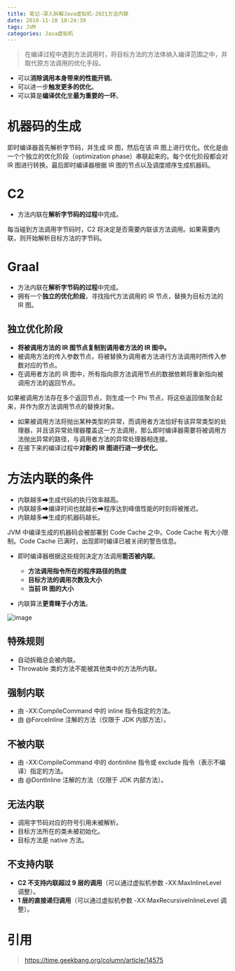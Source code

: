 ```yaml
---
title: 笔记-深入拆解Java虚拟机-2021方法内联
date: 2018-11-10 18:24:39
tags: JVM
categories: Java虚拟机
---
```


> 在编译过程中遇到方法调用时，将目标方法的方法体纳入编译范围之中，并取代原方法调用的优化手段。

- 可以**消除调用本身带来的性能开销**。
- 可以进一步**触发更多的优化**。
- 可以算是**编译优化**里**最为重要的一环**。

# 机器码的生成

即时编译器首先解析字节码，并生成 IR 图，然后在该 IR 图上进行优化。优化是由一个个独立的优化阶段（optimization phase）串联起来的。每个优化阶段都会对 IR 图进行转换。最后即时编译器根据 IR 图的节点以及调度顺序生成机器码。

# C2

- 方法内联在**解析字节码的过程**中完成。

每当碰到方法调用字节码时，C2 将决定是否需要内联该方法调用。如果需要内联，则开始解析目标方法的字节码。

# Graal

- 方法内联在**解析字节码的过程**中完成。
- 拥有一个**独立的优化阶段**，寻找指代方法调用的 IR 节点，替换为目标方法的 IR 图。

## 独立优化阶段

- **将被调用方法的 IR 图节点复制到调用者方法的 IR 图中。**
- 被调用方法的传入参数节点，将被替换为调用者方法进行方法调用时所传入参数对应的节点。
- 在调用者方法的 IR 图中，所有指向原方法调用节点的数据依赖将重新指向被调用方法的返回节点。

如果被调用方法存在多个返回节点，则生成一个 Phi 节点，将这些返回值聚合起来，并作为原方法调用节点的替换对象。

- 如果被调用方法将抛出某种类型的异常，而调用者方法恰好有该异常类型的处理器，并且该异常处理器覆盖这一方法调用，那么即时编译器需要将被调用方法抛出异常的路径，与调用者方法的异常处理器相连接。
- 在接下来的编译过程中**对新的 IR 图进行进一步优化**。

# 方法内联的条件

- 内联越多➡生成代码的执行效率越高。
- 内联越多➡编译时间也就越长➡程序达到峰值性能的时刻将被推迟。
- 内联越多➡生成的机器码越长。

JVM 中编译生成的机器码会被部署到 Code Cache 之中。Code Cache 有大小限制。Code Cache 已满时，出现即时编译已被关闭的警告信息。

- 即时编译器根据这些规则决定方法调用**能否被内联**。

	- **方法调用指令所在的程序路径的热度**
	- **目标方法的调用次数及大小**
	- **当前 IR 图的大小**
	
- 内联算法**更青睐于小方法**。

![image](http://pcrioz2ch.bkt.clouddn.com/JVM/20/c2_parameters.jpg "C2 相关的虚拟机参数")

## 特殊规则

- 自动拆箱总会被内联。
- Throwable 类的方法不能被其他类中的方法所内联。

## 强制内联

- 由 -XX:CompileCommand 中的 inline 指令指定的方法。
- 由 @ForceInline 注解的方法（仅限于 JDK 内部方法）。

## 不被内联

- 由 -XX:CompileCommand 中的 dontinline 指令或 exclude 指令（表示不编译）指定的方法。
- 由 @DontInline 注解的方法（仅限于 JDK 内部方法）。

## 无法内联

- 调用字节码对应的符号引用未被解析。
- 目标方法所在的类未被初始化。
- 目标方法是 native 方法。

## 不支持内联

- **C2 不支持内联超过 9 层的调用**（可以通过虚拟机参数 -XX:MaxInlineLevel 调整）。
- **1 层的直接递归调用**（可以通过虚拟机参数 -XX:MaxRecursiveInlineLevel 调整）。

# 引用

> https://time.geekbang.org/column/article/14575